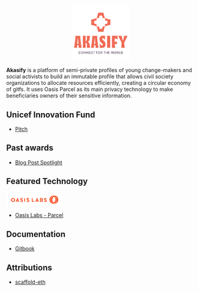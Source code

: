 <p align="center">
  <img align="center" width="30%" src="/documentation/akasify_logo.svg">
</p>

**Akasify** is a platform of semi-private profiles of young change-makers and social activists to build an immutable profile that allows civil society organizations to allocate resources efficiently, creating a circular economy of gitfs. It uses Oasis Parcel as its main privacy technology to make beneficiaries owners of their sensitive information.

## Unicef Innovation Fund

* [Pitch](https://youtu.be/MVZaqq95WWA)

## Past awards

* [Blog Post Spotlight](https://medium.com/oasis-protocol-project/hackathon-winners-spotlight-akasify-64fb04b0604e)

## Featured Technology

<p align="left">
  <img align="center" width="30%" src="/documentation/oasis_logo.svg">
</p>

* [Oasis Labs - Parcel](https://www.oasislabs.com)

## Documentation

* [Gitbook](https://nestorbonilla.gitbook.io/akasify)

## Attributions

* [scaffold-eth](https://github.com/austintgriffith/scaffold-eth)